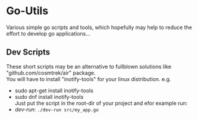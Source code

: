 # Go-Utils
Various simple go scripts and tools, which hopefully may help to reduce the effort to develop go applications...

## Dev Scripts
These short scripts may be an alternative to fullblown solutions like "github.com/cosmtrek/air" package.
\
You will have to install "inotify-tools" for your linux distribution. e.g. 
- sudo apt-get install inotify-tools
- sudo dnf install inotify-tools
\
Just put the script in the root-dir of your project and efor example run:
- *dev-run*: `./dev-run src/my_app.go`
